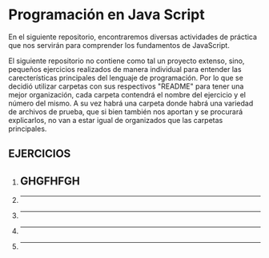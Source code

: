 # Programación en Java Script

En el siguiente repositorio, encontraremos diversas actividades de práctica que nos servirán para comprender los fundamentos de JavaScript.

El siguiente repositorio no contiene como tal un proyecto extenso, sino, pequeños ejercicios realizados de manera individual para entender 
las carecterísticas principales del lenguaje de programación. Por lo que se decidió utilizar carpetas con sus respectivos "README" para 
tener una mejor organización, cada carpeta contendrá el nombre del ejercicio y el número del mismo. A su vez habrá una carpeta donde habrá una 
variedad de archivos de prueba, que si bien también nos aportan y se procurará explicarlos, no van a estar igual de organizados que las carpetas principales.

## EJERCICIOS
 1. GHGFHFGH
    ---
 3. ---
 4. ---
 5. ---
 6. ---

